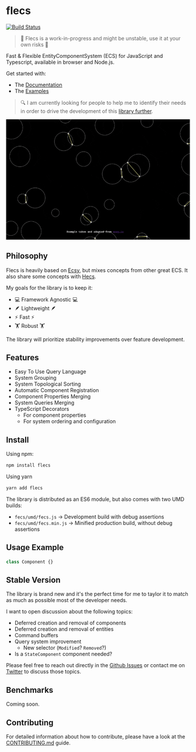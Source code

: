 # flecs

[![Build Status](https://travis-ci.com/DavidPeicho/flecs.svg?branch=main)](https://travis-ci.com/DavidPeicho/flecs)


> 🚧 Flecs is a work-in-progress and might be unstable, use it at your
> own risks 🚧

Fast & Flexible EntityComponentSystem (ECS) for JavaScript and Typescript, available in browser and Node.js.

Get started with:
* The [Documentation](./DOC.md)
* The [Examples](./example)

> 🔍 I am currently looking for people to help me to identify their needs in order to drive the development of this [library further](#stable-version).

<p align="center">
  <img src="./example.gif">
</p>

## Philosophy

Flecs is heavily based on [Ecsy](https://github.com/ecsyjs/ecsy), but mixes concepts from other great ECS. It also share some concepts with
[Hecs](https://github.com/gohyperr/hecs/).

My goals for the library is to keep it:

* 💻 Framework Agnostic 💻
* 🪶 Lightweight 🪶
* ⚡ Fast ⚡
* 🏋️ Robust 🏋️

The library will prioritize stability improvements over feature development.

## Features

* Easy To Use Query Language
* System Grouping
* System Topological Sorting
* Automatic Component Registration
* Component Properties Merging
* System Queries Merging
* TypeScript Decorators
  * For component properties
  * For system ordering and configuration

## Install

Using npm:

```sh
npm install flecs
```

Using yarn

```sh
yarn add flecs
```

The library is distributed as an ES6 module, but also comes with two UMD builds:
* `fecs/umd/fecs.js` → Development build with debug assertions
* `fecs/umd/fecs.min.js` → Minified production build, without  debug assertions

## Usage Example

```js
class Component {}
```

## Stable Version

The library is brand new and it's the perfect time for me to taylor it to match as much as possible most of the developer needs.

I want to open discussion about the following topics:
* Deferred creation and removal of components
* Deferred creation and removal of entities
* Command buffers
* Query system improvement
  * New selector (`Modified`? `Removed`?)
* Is a `StateComponent` component needed?

Please feel free to reach out directly in the [Github Issues](https://github.com/DavidPeicho/flecs/issues) or contact me on [Twitter](https://twitter.com/DavidPeicho) to discuss those topics.

## Benchmarks

Coming soon.

## Contributing

For detailed information about how to contribute, please have a look at the [CONTRIBUTING.md](./CONTRIBUTING.md) guide.
